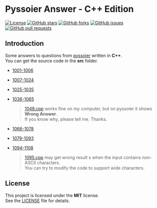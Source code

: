 # Pyssoier Answer - C++ Edition

[![License](https://img.shields.io/github/license/romeoahmed/pyssoier_ans_cpp)](https://github.com/romeoahmed/pyssoier_ans_cpp/blob/main/LICENSE)
[![GitHub stars](https://img.shields.io/github/stars/romeoahmed/pyssoier_ans_cpp)](https://github.com/romeoahmed/pyssoier_ans_py/stargazers)
[![GitHub forks](https://img.shields.io/github/forks/romeoahmed/pyssoier_ans_cpp)](https://github.com/romeoahmed/pyssoier_ans_py/forks)
[![GitHub issues](https://img.shields.io/github/issues/romeoahmed/pyssoier_ans_cpp)](https://github.com/romeoahmed/pyssoier_ans_py/issues)
[![GitHub pull requests](https://img.shields.io/github/issues-pr/romeoahmed/pyssoier_ans_cpp)](https://github.com/romeoahmed/pyssoier_ans_py/pulls)

## Introduction

Some answers to questions from [pyssoier](http://py.ssoier.cn:7077/) written in **C++**.  
You can get the source code in the **src** folder. 
  
- [1001-1006](https://github.com/romeoahmed/pyssoier_ans_cpp/tree/main/src/1001-1006)

- [1007-1024](https://github.com/romeoahmed/pyssoier_ans_cpp/tree/main/src/1007-1024)

- [1025-1035](https://github.com/romeoahmed/pyssoier_ans_cpp/tree/main/src/1025-1035)

- [1036-1065](https://github.com/romeoahmed/pyssoier_ans_cpp/tree/main/src/1036-1065)
    > [1048.cpp](https://github.com/romeoahmed/pyssoier_ans_cpp/tree/main/src/1036-1065/1048.cpp) works fine on my computer, but on pyssoier it shows **Wrong Answer**.  
    > If you know why, please tell me. Thanks.

- [1066-1078](https://github.com/romeoahmed/pyssoier_ans_cpp/tree/main/src/1066-1078)

- [1079-1093](https://github.com/romeoahmed/pyssoier_ans_cpp/tree/main/src/1079-1093)

- [1094-1108](https://github.com/romeoahmed/pyssoier_ans_cpp/tree/main/src/1094-1108)
    > [1095.cpp](https://github.com/romeoahmed/pyssoier_ans_cpp/tree/main/src/1094-1108/1095.cpp) may get wrong result s when the input contains non-ASCII characters.  
    > You can try to modify the code to support wide characters.
  
## License

This project is licensed under the **MIT** license.  
See the [LICENSE](https://github.com/romeoahmed/pyssoier_ans_cpp/tree/main/LICENSE) file for details.
